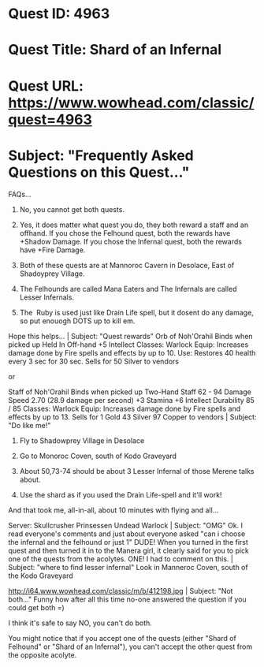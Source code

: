 # Quest ID: 4963
# Quest Title: Shard of an Infernal
# Quest URL: https://www.wowhead.com/classic/quest=4963
# Subject: "Frequently Asked Questions on this Quest..."
FAQs...

1. No, you cannot get both quests.

2. Yes, it does matter what quest you do, they both reward a staff and an offhand. If you chose the Felhound quest, both the rewards have +Shadow Damage. If you chose the Infernal quest, both the rewards have +Fire Damage.

3. Both of these quests are at Mannoroc Cavern in Desolace, East of Shadoyprey Village.

4. The Felhounds are called Mana Eaters and The Infernals are called Lesser Infernals.

5. The  Ruby is used just like Drain Life spell, but it dosent do any damage, so put enouogh DOTS up to kill em.

Hope this helps... | Subject: "Quest rewards"
Orb of Noh'Orahil
Binds when picked up
Held In Off-hand
+5 Intellect
Classes: Warlock
Equip: Increases damage done by Fire spells and effects by up to 10.
Use: Restores 40 health every 3 sec for 30 sec.
Sells for 50 Silver to vendors

or

Staff of Noh'Orahil
Binds when picked up
Two-Hand Staff
62 - 94 Damage Speed 2.70
(28.9 damage per second)
+3 Stamina
+6 Intellect
Durability 85 / 85
Classes: Warlock
Equip: Increases damage done by Fire spells and effects by up to 13.
Sells for 1 Gold 43 Silver 97 Copper to vendors | Subject: "Do like me!"
1) Fly to Shadowprey Village in Desolace

2) Go to Monoroc Coven, south of Kodo Graveyard

3) About 50,73-74 should be about 3 Lesser Infernal of those Merene talks about.

4) Use the shard as if you used the Drain Life-spell and it'll work!

And that took me, all-in-all, about 10 minutes with flying and all...

Server: Skullcrusher
Prinsessen
Undead Warlock | Subject: "OMG"
Ok. I read everyone's comments and just about everyone asked "can i choose the infernal and the felhound or just 1" DUDE! When you turned in the first quest and then turned it in to the Manera girl, it clearly said for you to pick one of the quests from the acolytes. ONE! I had to comment on this. | Subject: "where to find lesser infernal"
Look in Manneroc Coven, south of the Kodo Graveyard

http://i64.www.wowhead.com/classic/m/b/412198.jpg | Subject: "Not both..."
Funny how after all this time no-one answered the question if you could get both =)

I think it's safe to say NO, you can't do both.

You might notice that if you accept one of the quests (either "Shard of Felhound" or "Shard of an Infernal"), you can't accept the other quest from the opposite acolyte.